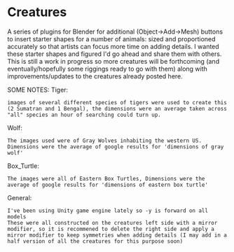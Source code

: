 # Creatures
A series of plugins for Blender for additional (Object->Add->Mesh) buttons to insert starter shapes for a number of animals: sized and proportioned accurately so that artists can focus more time on adding details.
I wanted these starter shapes and figured I'd go ahead and share them with others. This is still a work in progress so more creatures will be forthcoming (and eventually/hopefully some riggings ready to go with them) along with improvements/updates to the creatures already posted here.


SOME NOTES:
  Tiger:
  
    images of several different species of tigers were used to create this (2 Sumatran and 1 Bengal), the dimensions were an average taken across "all" species an hour of searching could turn up.


  Wolf:
  
    The images used were of Gray Wolves inhabiting the western US. Dimensions were the average of google results for 'dimensions of gray wolf'


  Box_Turtle:
  
    The images were all of Eastern Box Turtles, Dimensions were the average of google results for 'dimensions of eastern box turtle'


  General:
  
    I've been using Unity game engine lately so -y is forward on all models
    These were all constructed on the creatures left side with a mirror modifier, so it is recommened to delete the right side and apply a mirror modifier to keep symmetries when adding details (I may add in a half version of all the creatures for this purpose soon)
    
